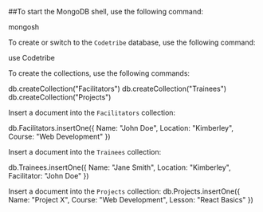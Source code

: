 ##To start the MongoDB shell, use the following command:

mongosh

To create or switch to the `Codetribe` database, use the following command:

use Codetribe

To create the collections, use the following commands:

db.createCollection("Facilitators")
db.createCollection("Trainees")
db.createCollection("Projects")


Insert a document into the `Facilitators` collection:

db.Facilitators.insertOne({
  Name: "John Doe",
  Location: "Kimberley",
  Course: "Web Development"
})


Insert a document into the `Trainees` collection:

db.Trainees.insertOne({
  Name: "Jane Smith",
  Location: "Kimberley",
  Facilitator: "John Doe"
})

Insert a document into the `Projects` collection:
db.Projects.insertOne({
  Name: "Project X",
  Course: "Web Development",
  Lesson: "React Basics"
})
